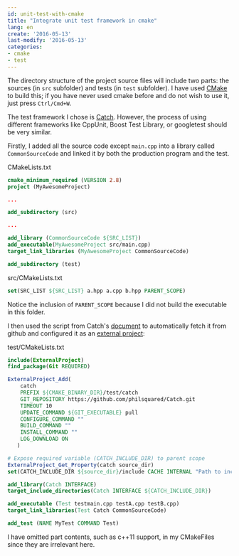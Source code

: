 ```yaml
---
id: unit-test-with-cmake
title: "Integrate unit test framework in cmake" 
lang: en
create: '2016-05-13'
last-modify: '2016-05-13'
categories:
- cmake
- test
---
```



The directory structure of the project source files will include two parts: the sources (in `src` subfolder) and tests (in `test` subfolder). I have used [CMake](https://cmake.org/) to build this; if you have never used cmake before and do not wish to use it, just press `Ctrl/Cmd+W`.

The test framework I chose is [Catch](https://github.com/philsquared/Catch). However, the process of using different frameworks like CppUnit, Boost Test Library, or googletest should be very similar.

Firstly, I added all the source code except `main.cpp` into a library called `CommonSourceCode` and linked it by both the production program and the test.

CMakeLists.txt

```cmake
cmake_minimum_required (VERSION 2.8) 
project (MyAwesomeProject) 

...

add_subdirectory (src)

...

add_library (CommonSourceCode ${SRC_LIST})
add_executable(MyAwesomeProject src/main.cpp)
target_link_libraries (MyAwesomeProject CommonSourceCode)

add_subdirectory (test) 
```

src/CMakeLists.txt

```cmake
set(SRC_LIST ${SRC_LIST} a.hpp a.cpp b.hpp PARENT_SCOPE)
```

Notice the inclusion of `PARENT_SCOPE` because I did not build the executable in this folder.

I then used the script from Catch's [document](https://github.com/philsquared/Catch/blob/master/docs/build-systems.md) to automatically fetch it from github and configured it as an [external project](https://cmake.org/cmake/help/v3.4/module/ExternalProject.html):

test/CMakeLists.txt

```cmake
include(ExternalProject)
find_package(Git REQUIRED)

ExternalProject_Add(
    catch
    PREFIX ${CMAKE_BINARY_DIR}/test/catch
    GIT_REPOSITORY https://github.com/philsquared/Catch.git
    TIMEOUT 10
    UPDATE_COMMAND ${GIT_EXECUTABLE} pull
    CONFIGURE_COMMAND ""
    BUILD_COMMAND ""
    INSTALL_COMMAND ""
    LOG_DOWNLOAD ON
   )

# Expose required variable (CATCH_INCLUDE_DIR) to parent scope
ExternalProject_Get_Property(catch source_dir)
set(CATCH_INCLUDE_DIR ${source_dir}/include CACHE INTERNAL "Path to include folder for Catch")

add_library(Catch INTERFACE)
target_include_directories(Catch INTERFACE ${CATCH_INCLUDE_DIR})

add_executable (Test testmain.cpp testA.cpp testB.cpp)
target_link_libraries(Test Catch CommonSourceCode)

add_test (NAME MyTest COMMAND Test)
```

I have omitted part contents, such as c++11 support, in my CMakeFiles since they are irrelevant here.
